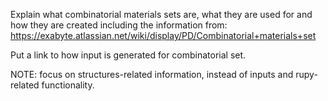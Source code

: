 <!-- TODO by MH -->

Explain what combinatorial materials sets are, what they are used for and how they are created including the information from: https://exabyte.atlassian.net/wiki/display/PD/Combinatorial+materials+set

Put a link to how input is generated for combinatorial set.

NOTE: focus on structures-related information, instead of inputs and rupy-related functionality.
